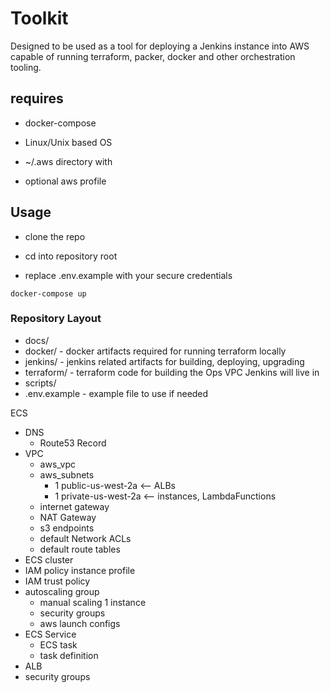 Toolkit
=======

Designed to be used as a tool for deploying a Jenkins instance into
AWS capable of running terraform, packer, docker and other orchestration tooling.

## requires

* docker-compose

* Linux/Unix based OS

* ~/.aws directory with

* optional aws profile

## Usage

* clone the repo

* cd into repository root

* replace .env.example with your secure credentials

```
docker-compose up
```

### Repository Layout
* docs/
* docker/ - docker artifacts required for running terraform locally
* jenkins/ - jenkins related artifacts for building, deploying, upgrading
* terraform/ - terraform code for building the Ops VPC Jenkins will live in
* scripts/
* .env.example - example file to use if needed


ECS
 + DNS
    + Route53 Record
 + VPC
    + aws_vpc
    + aws_subnets
        + 1 public-us-west-2a  <-- ALBs
        + 1 private-us-west-2a  <-- instances, LambdaFunctions
    + internet gateway
    + NAT Gateway
    + s3 endpoints
    + default Network ACLs
    + default route tables
 +  ECS cluster
   + IAM policy instance profile
   + IAM trust policy
   + autoscaling group
     + manual scaling 1 instance
     + security groups
     + aws launch configs
 + ECS Service
   + ECS task
   + task definition
 +  ALB
   + security groups
